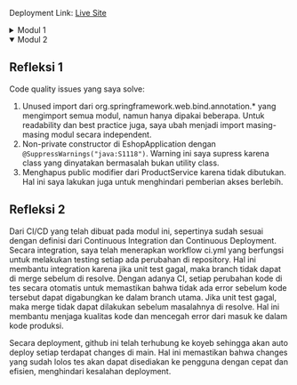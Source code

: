 Deployment Link: [Live Site](https://unaware-sharron-advprog-deploy-86f0599a.koyeb.app/)
<details>
<summary> Modul 1 </summary>

## Refleksi 1
Dari segi clean code, saya sudah menerapkan beberapa hal berikut:
- Meaningful names: nama-nama seperti untuk variabel dan function sudah cukup jelas dan mewakili.
- Function: telah terdapat beberapa function untuk mendukung object oriented operations layaknya yang ada di ProductController.
- Objects and Data Structure: saya sudah menerapkan objects dan data structure, seperti list
dan object seperti Product.

Dari segi secure coding, belum ada implementasi dari authorization dan authentication, karena belum ada fitur yang memerlukan hal tersebut.
Untuk input data validation dan dan output data encoding juga belum dilakukan, dan ini menjadi refleksi untuk pengerjaan kedepannya.
Meskipun demikian, saya sudah menerapkan uuid untuk id number dari input product.

Dari modul minggu ini, saya dapat melakukan improvement dari segi:
- Comments: belum ada dokumentasi kode untuk functions yang sudah diterapkan.
- Error handling & input data validation: masih terdapat beberapa validasi yang belum diterapkan, seperti ketika melakukan edit dan mengubah
quantity menjadi karakter non-bilangan, sehingga menghasilkan error.

## Refleksi 2
1. Setelah membuat unit test, saya merasa lebih percaya akan kode yang telah dibuat, baik dalam positive maupun negative case.
Dalam suatu class, sebaiknya jumlah unit test disesuaikan dengan kerumitan kode dan dapat dibagi secara umum menjadi positive atau happy path, negative path, dan edge cases.
Meskipun suatu kode memiliki code coverage 100%, tidak berarti bahwa kode tersebut error free. Code coverage hanya memastikan bahwa semua line code telah di test.
Edge cases, serta positive negative test tidak termasuk ke dalam code coverage, sehingga kode harus ditinjau kembali testnya agar sesuai.
2. Ketika kita membuat functional test baru yang memverifikasi jumlah produk dalam product list, maka itu akan menghasilkan code redundancy
dan mengurangi maintainability. Hal ini terjadi karena logic yang terdapat di functional test ini adalah duplikat dari functional test yang sudah ada.
Hal tersebut akan membingungkan dan membuat kode sulit di-maintain karena harus mengupdate kedua kode ketika ingin di maintain. Selain itu, code duplication tidak efektif dengan menjalankan kode yang sama dua kali.
Improvement yang dapat dilakukan adalah:
- Membuat base class untuk setup test code: functional test classes akan extend dari base class ini untuk menjaga readability,
menghindari redundancy, dan menjaga keefektifan kode.
- Parameterized testing: menghindari banyaknya test yang serupa dan mengurangi redundancy code. Dalam hal ini, kita bisa pakai `@ParameterizedTest` dari JUnit
</details>
<details open>
<summary>Modul 2</summary>

## Refleksi 1
Code quality issues yang saya solve:
1. Unused import dari org.springframework.web.bind.annotation.*
yang mengimport semua modul, namun hanya dipakai beberapa. Untuk readability dan best practice juga, saya ubah menjadi import masing-masing modul secara independent.
2. Non-private constructor di EshopApplication dengan `@SuppressWarnings("java:S1118")`. Warning ini saya supress karena class yang dinyatakan bermasalah
bukan utility class.
3. Menghapus public modifier dari ProductService karena tidak dibutukan. Hal ini saya lakukan juga untuk menghindari pemberian akses berlebih.

## Refleksi 2
Dari CI/CD yang telah dibuat pada modul ini, sepertinya sudah sesuai dengan definisi dari Continuous Integration dan Continuous Deployment.
Secara integration, saya telah menerapkan workflow ci.yml yang berfungsi untuk melakukan testing setiap ada perubahan di repository.
Hal ini membantu integration karena jika unit test gagal, maka branch tidak dapat di merge sebelum di resolve. Dengan adanya CI, setiap perubahan kode di tes secara otomatis untuk memastikan bahwa tidak ada error sebelum kode tersebut dapat digabungkan ke dalam branch utama. Jika unit test gagal, maka merge tidak dapat dilakukan sebelum masalahnya di resolve. Hal ini membantu menjaga kualitas kode dan mencegah error dari masuk ke dalam kode produksi.

Secara deployment, github ini telah terhubung ke koyeb sehingga akan auto deploy setiap terdapat changes di main. Hal ini memastikan bahwa changes yang sudah lolos tes
akan dapat disediakan ke pengguna dengan cepat dan efisien, menghindari kesalahan deployment.
</details>
